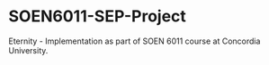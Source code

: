 # SOEN6011-SEP-Project
Eternity - Implementation as part of SOEN 6011 course at Concordia University.
